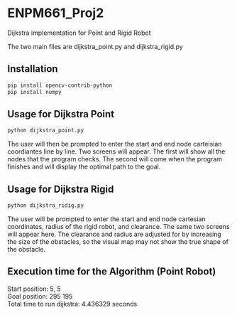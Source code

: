 # ENPM661_Proj2
Dijkstra implementation for Point and Rigid Robot

The two main files are dijkstra_point.py and dijkstra_rigid.py

## Installation
```bash
pip install opencv-contrib-python
pip install numpy
```

## Usage for Dijkstra Point
```python
python dijkstra_point.py
```
The user will then be prompted to enter the start and end node carteisian coordiantes line by line.
Two screens will appear. The first will show all the nodes that the program checks. The second will come when the program finishes and will display the optimal path to the goal.

## Usage for Dijkstra Rigid
```python
python dijkstra_ridig.py
```
The user will be prompted to enter the start and end node cartesian coordinates, radius of the rigid robot, and clearance. The same two screens will appear here. The clearance and radius are adjusted for by increasing the size of the obstacles, so the visual map may not show the true shape of the obstacle.

## Execution time for the Algorithm (Point Robot)
Start position: 5, 5  
Goal position: 295 195  
Total time to run dijkstra: 4.436329 seconds  